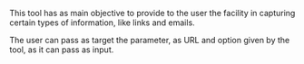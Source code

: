 
This tool has as main objective to provide to the user the facility in capturing certain types of information, like links and emails.


The user can pass as target the parameter, as URL and option given by the tool, as it can pass as input.
